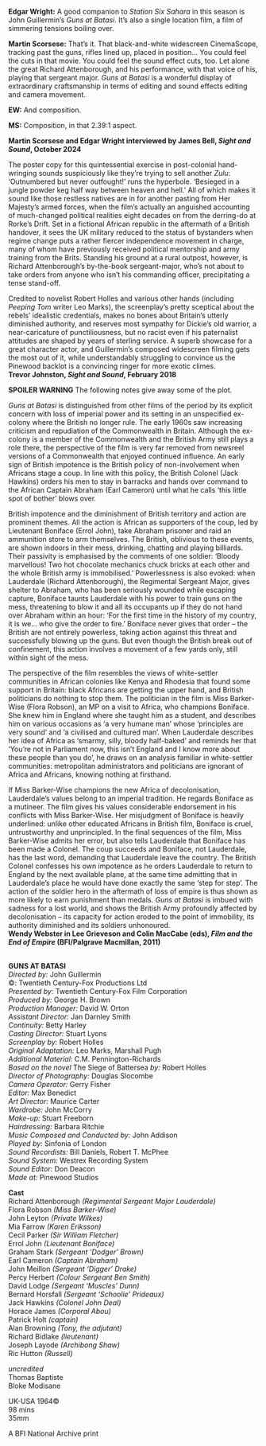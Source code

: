 
**Edgar Wright:** A good companion to _Station Six Sahara_ in this season is John Guillermin’s _Guns at Batasi_. It’s also a single location film, a film of simmering tensions boiling over.

**Martin Scorsese:** That’s it. That black-and-white widescreen CinemaScope, tracking past the guns, rifles lined up, placed in position… You could feel the cuts in that movie. You could feel the sound effect cuts, too. Let alone the great Richard Attenborough, and his performance, with that voice of his, playing that sergeant major. _Guns at Batasi_ is a wonderful display of extraordinary craftsmanship in terms of editing and sound effects editing and camera movement.

**EW:** And composition.

**MS:** Composition, in that 2.39:1 aspect.

**Martin Scorsese and Edgar Wright interviewed by James Bell, _Sight and Sound_, October 2024**
<br>  

The poster copy for this quintessential exercise in post-colonial hand-wringing sounds suspiciously like they’re trying to sell another _Zulu_: ‘Outnumbered but never outfought!’ runs the hyperbole. ‘Besieged in a jungle powder keg half way between heaven and hell.’ All of which makes it sound like those restless natives are in for another pasting from Her Majesty’s armed forces, when the film’s actually an anguished accounting of much-changed political realities eight decades on from the derring-do at Rorke’s Drift. Set in a fictional African republic in the aftermath of a British handover, it sees the UK military reduced to the status of bystanders when regime change puts a rather fiercer independence movement in charge, many of whom have previously received political mentorship and army training from the Brits. Standing his ground at a rural outpost, however, is Richard Attenborough’s by-the-book sergeant-major, who’s not about to take orders from anyone who isn’t his commanding officer, precipitating a tense stand-off.

Credited to novelist Robert Holles and various other hands (including _Peeping Tom_ writer Leo Marks), the screenplay’s pretty sceptical about the rebels’ idealistic credentials, makes no bones about Britain’s utterly diminished authority, and reserves most sympathy for Dickie’s old warrior, a near-caricature of punctiliousness, but no racist even if his paternalist attitudes are shaped by years of sterling service. A superb showcase for a great character actor, and Guillermin’s composed widescreen filming gets the most out of it, while understandably struggling to convince us the Pinewood backlot is a convincing ringer for more exotic climes.  
**Trevor Johnston, _Sight and Sound_, February 2018**
<br>

**SPOILER WARNING** The following notes give away some of the plot.

_Guns at Batasi_ is distinguished from other films of the period by its explicit concern with loss of imperial power and its setting in an unspecified ex-colony where the British no longer rule. The early 1960s saw increasing criticism and repudiation of the Commonwealth in Britain. Although the ex-colony is a member of the Commonwealth and the British Army still plays a role there, the perspective of the film is very far removed from newsreel versions of a Commonwealth that enjoyed continued influence. An early sign of British impotence is the British policy of non-involvement when Africans stage a coup. In line with this policy, the British Colonel (Jack Hawkins) orders his men to stay in barracks and hands over command to the African Captain Abraham (Earl Cameron) until what he calls ‘this little spot of bother’ blows over.

British impotence and the diminishment of British territory and action are prominent themes. All the action is African as supporters of the coup, led by Lieutenant Boniface (Errol John), take Abraham prisoner and raid an ammunition store to arm themselves. The British, oblivious to these events, are shown indoors in their mess, drinking, chatting and playing billiards. Their passivity is emphasised by the comments of one soldier: ‘Bloody marvellous! Two hot chocolate mechanics chuck bricks at each other and the whole British army is immobilised.’ Powerlessness is also evoked: when Lauderdale (Richard Attenborough), the Regimental Sergeant Major, gives shelter to Abraham, who has been seriously wounded while escaping capture, Boniface taunts Lauderdale with his power to train guns on the mess, threatening to blow it and all its occupants up if they do not hand over Abraham within an hour: ‘For the first time in the history of my country, it is we... who give the order to fire.’ Boniface never gives that order – the British are not entirely powerless, taking action against this threat and successfully blowing up the guns. But even though the British break out of confinement, this action involves a movement of a few yards only, still within sight of the mess.

The perspective of the film resembles the views of white-settler communities in African colonies like Kenya and Rhodesia that found some support in Britain: black Africans are getting the upper hand, and British politicians do nothing to stop them. The politician in the film is Miss Barker-Wise (Flora Robson), an MP on a visit to Africa, who champions Boniface. She knew him in England where she taught him as a student, and describes him on various occasions as ‘a very humane man’ whose ‘principles are very sound’ and ‘a civilised and cultured man’. When Lauderdale describes her idea of Africa as ‘smarmy, silly, bloody half-baked’ and reminds her that ‘You’re not in Parliament now, this isn’t England and I know more about these people than you do’, he draws on an analysis familiar in white-settler communities: metropolitan administrators and politicians are ignorant of Africa and Africans, knowing nothing at firsthand.

If Miss Barker-Wise champions the new Africa of decolonisation, Lauderdale’s values belong to an imperial tradition. He regards Boniface as a mutineer. The film gives his values considerable endorsement in his conflicts with Miss Barker-Wise. Her misjudgment of Boniface is heavily underlined: unlike other educated Africans in British film, Boniface is cruel, untrustworthy and unprincipled. In the final sequences of the film, Miss Barker-Wise admits her error, but also tells Lauderdale that Boniface has been made a Colonel. The coup succeeds and Boniface, not Lauderdale, has the last word, demanding that Lauderdale leave the country. The British Colonel confesses his own impotence as he orders Lauderdale to return to England by the next available plane, at the same time admitting that in Lauderdale’s place he would have done exactly the same ‘step for step’. The action of the soldier hero in the aftermath of loss of empire is thus shown as more likely to earn punishment than medals. _Guns at Batasi_ is imbued with sadness for a lost world, and shows the British Army profoundly affected by decolonisation – its capacity for action eroded to the point of immobility, its authority diminished and its soldiers unhonoured.  
**Wendy Webster in Lee Grieveson and Colin MacCabe (eds), _Film and the End of Empire_  (BFI/Palgrave Macmillan, 2011)**
<br><br>

**GUNS AT BATASI**<br>
_Directed by:_ John Guillermin<br>
©: Twentieth Century-Fox Productions Ltd<br>
_Presented by:_  Twentieth Century-Fox Film Corporation<br>
_Produced by:_ George H. Brown<br>
_Production Manager:_ David W. Orton<br>
_Assistant Director:_ Jan Darnley Smith<br>
_Continuity:_ Betty Harley<br>
_Casting Director:_ Stuart Lyons<br>
_Screenplay by:_ Robert Holles<br>
_Original Adaptation:_ Leo Marks, Marshall Pugh<br>
_Additional Material:_ C.M. Pennington-Richards<br>
_Based on the novel_ The Siege of Battersea _by:_ Robert Holles<br>
_Director of Photography:_ Douglas Slocombe<br>
_Camera Operator:_ Gerry Fisher<br>
_Editor:_ Max Benedict<br>
_Art Director:_ Maurice Carter<br>
_Wardrobe:_ John McCorry<br>
_Make-up:_ Stuart Freeborn<br>
_Hairdressing:_ Barbara Ritchie<br>
_Music Composed and Conducted by:_ John Addison<br>
_Played by:_ Sinfonia of London<br>
_Sound Recordists:_ Bill Daniels, Robert T. McPhee<br>
_Sound System:_ Westrex Recording System<br>
_Sound Editor:_ Don Deacon<br>
_Made at:_ Pinewood Studios<br>

**Cast**<br>
Richard Attenborough _(Regimental Sergeant Major Lauderdale)_<br>
Flora Robson _(Miss Barker-Wise)_<br>
John Leyton _(Private Wilkes)_<br>
Mia Farrow _(Karen Eriksson)_<br>
Cecil Parker _(Sir William Fletcher)_<br>
Errol John _(Lieutenant Boniface)_<br>
Graham Stark _(Sergeant ‘Dodger’ Brown)_<br>
Earl Cameron _(Captain Abraham)_<br>
John Meillon _(Sergeant ‘Digger’ Drake)_<br>
Percy Herbert _(Colour Sergeant Ben Smith)_<br>
David Lodge _(Sergeant ‘Muscles’ Dunn)_<br>
Bernard Horsfall _(Sergeant ‘Schoolie’ Prideaux)_<br>
Jack Hawkins _(Colonel John Deal)_<br>
Horace James _(Corporal Abou)_<br>
Patrick Holt _(captain)_<br>
Alan Browning _(Tony, the adjutant)_<br>
Richard Bidlake _(lieutenant)_<br>
Joseph Layode _(Archibong Shaw)_<br>
Ric Hutton _(Russell)_<br>

_uncredited_<br>
Thomas Baptiste<br>
Bloke Modisane<br>

UK-USA 1964©<br>
98 mins<br>
35mm

A BFI National Archive print<br>
<br>
<!--stackedit_data:
eyJoaXN0b3J5IjpbLTE2MzU2MDQ5MzldfQ==
-->